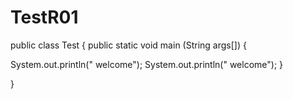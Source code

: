 # TestR01

public class Test
{
public static void main (String args[])
{


System.out.println(" welcome");
System.out.println(" welcome");
}

}
